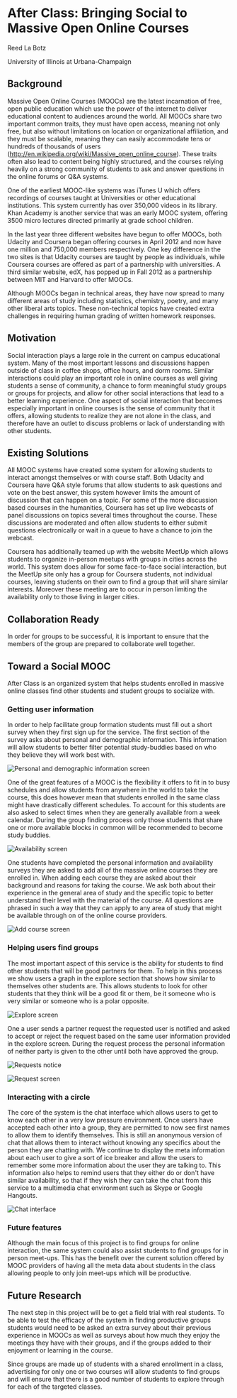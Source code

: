 # After Class: Bringing Social to Massive Open Online Courses

Reed La Botz

University of Illinois at Urbana-Champaign


## Background

Massive Open Online Courses (MOOCs) are the latest incarnation of free, open public education which use the power of the internet to deliver educational content to audiences around the world. All MOOCs share two important common traits, they must have open access, meaning not only free, but also without limitations on location or organizational affiliation, and they must be scalable, meaning they can easily accommodate tens or hundreds of thousands of users (http://en.wikipedia.org/wiki/Massive_open_online_course). These traits often also lead to content being highly structured, and the courses relying heavily on a strong community of students to ask and answer questions in the online forums or Q&A systems. 

One of the earliest MOOC-like systems was iTunes U which offers recordings of courses taught at Universities or other educational institutions. This system currently has over 350,000 videos in its library. Khan Academy is another service that was an early MOOC system, offering 3500 micro lectures directed primarily at grade school children.

In the last year three different websites have begun to offer MOOCs, both Udacity and Coursera began offering courses in April 2012 and now have one million and 750,000 members respectively. One key difference in the two sites is that Udacity courses are taught by people as individuals, while Coursera courses are offered as part of a partnership with universities. A third similar website, edX, has popped up in Fall 2012 as a partnership between MIT and Harvard to offer MOOCs. 

Although MOOCs began in technical areas, they have now spread to many different areas of study including statistics, chemistry, poetry, and many other liberal arts topics. These non-technical topics have created extra challenges in requiring human grading of written homework responses.


## Motivation

Social interaction plays a large role in the current on campus educational system. Many of the most important lessons and discussions happen outside of class in coffee shops, office hours, and dorm rooms. Similar interactions could play an important role in online courses as well giving students a sense of community, a chance to form meaningful study groups or groups for projects, and allow for other social interactions that lead to a better learning experience. One aspect of social interaction that becomes especially important in online courses is the sense of community that it offers, allowing students to realize they are not alone in the class, and therefore have an outlet to discuss problems or lack of understanding with other students.


## Existing Solutions

All MOOC systems have created some system for allowing students to interact amongst themselves or with course staff. Both Udacity and Coursera have Q&A style forums that allow students to ask questions and vote on the best answer, this system however limits the amount of discussion that can happen on a topic. For some of the more discussion based courses in the humanities, Coursera has set up live webcasts of panel discussions on topics several times throughout the course. These discussions are moderated and often allow students to either submit questions electronically or wait in a queue to have a chance to join the webcast. 

Coursera has additionally teamed up with the website MeetUp which allows students to organize in-person meetups with groups in cities across the world. This system does allow for some face-to-face social interaction, but the MeetUp site only has a group for Coursera students, not individual courses, leaving students on their own to find a group that will share similar interests. Moreover these meeting are to occur in person limiting the availability only to those living in larger cities.


## Collaboration Ready

In order for groups to be successful, it is important to ensure that the members of the group are prepared to collaborate well together.


## Toward a Social MOOC

After Class is an organized system that helps students enrolled in massive online classes find other students and student groups to socialize with. 


### Getting user information

In order to help facilitate group formation students must fill out a short survey when they first sign up for the service. The first section of the survey asks about personal and demographic information. This information will allow students to better filter potential study-buddies based on who they believe they will work best with. 

![Personal and demographic information screen](https://raw.github.com/reedlabotz/AfterClass/master/writing/screenshots/welcome-step-1.png)

One of the great features of a MOOC is the flexibility it offers to fit in to busy schedules and allow students from anywhere in the world to take the course, this does however mean that students enrolled in the same class might have drastically different schedules. To account for this students are also asked to select times when they are generally available from a week calendar. During the group finding process only those students that share one or more available blocks in common will be recommended to become study buddies.
 
![Availability screen](https://raw.github.com/reedlabotz/AfterClass/master/writing/screenshots/welcome-step-2.png)

One students have completed the personal information and availability surveys they are asked to add all of the massive online courses they are enrolled in. When adding each course they are asked about their background and reasons for taking the course. We ask both about their experience in the general area of study and the specific topic to better understand their level with the material of the course. All questions are phrased in such a way that they can apply to any area of study that might be available through on of the online course providers. 

![Add course screen](https://raw.github.com/reedlabotz/AfterClass/master/writing/screenshots/add-course.png)


### Helping users find groups

The most important aspect of this service is the ability for students to find other students that will be good partners for them. To help in this process we show users a graph in the explore section that shows how similar to themselves other students are. This allows students to look for other students that they think will be a good fit or them, be it someone who is very similar or someone who is a polar opposite.

![Explore screen](https://raw.github.com/reedlabotz/AfterClass/master/writing/screenshots/explore.png)

One a user sends a partner request the requested user is notified and asked to accept or reject the request based on the same user information provided in the explore screen. During the request process the personal information of neither party is given to the other until both have approved the group.

![Requests notice](https://raw.github.com/reedlabotz/AfterClass/master/writing/screenshots/request.png)

![Request screen](https://raw.github.com/reedlabotz/AfterClass/master/writing/screenshots/partner-request.png)


### Interacting with a circle

The core of the system is the chat interface which allows users to get to know each other in a very low pressure environment. Once users have accepted each other into a group, they are permitted to now see first names to allow them to identify themselves. This is still an anonymous version of chat that allows them to interact without knowing any specifics about the person they are chatting with. We continue to display the meta information about each user to give a sort of ice breaker and allow the users to remember some more information about the user they are talking to. This information also helps to remind users that they either do or don't have similar availability, so that if they wish they can take the chat from this service to a multimedia chat environment such as Skype or Google Hangouts.

![Chat interface](https://raw.github.com/reedlabotz/AfterClass/master/writing/screenshots/chat.png)


### Future features

Although the main focus of this project is to find groups for online interaction, the same system could also assist students to find groups for in person meet-ups. This has the benefit over the current solution offered by MOOC providers of having all the meta data about students in the class allowing people to only join meet-ups which will be productive.


## Future Research

The next step in this project will be to get a field trial with real students. To be able to test the efficacy of the system in finding productive groups students would need to be asked an extra survey about their previous experience in MOOCs as well as surveys about how much they enjoy the meetings they have with their groups, and if the groups added to their enjoyment or learning in the course.

Since groups are made up of students with a shared enrollment in a class, advertising for only one or two courses will allow students to find groups and will ensure that there is a good number of students to explore through for each of the targeted classes.